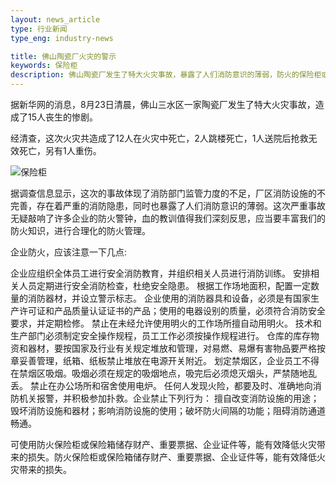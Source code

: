 ```yaml
---
layout: news_article
type: 行业新闻
type_eng: industry-news

title: 佛山陶瓷厂火灾的警示
keywords: 保险柜
description: 佛山陶瓷厂发生了特大火灾事故，暴露了人们消防意识的薄弱，防火的保险柜或保险箱储存财产、重要票据、企业证件等，都能有效降低火灾带来的损失。
---
```

据新华网的消息，8月23日清晨，佛山三水区一家陶瓷厂发生了特大火灾事故，造成了15人丧生的惨剧。

经清查，这次火灾共造成了12人在火灾中死亡，2人跳楼死亡，1人送院后抢救无效死亡，另有1人重伤。

![保险柜](http://www.qnn.com.cn/image-news/id032501.jpg)

据调查信息显示，这次的事故体现了消防部门监管力度的不足，厂区消防设施的不完善，存在着严重的消防隐患，同时也暴露了人们消防意识的薄弱。这次严重事故无疑敲响了许多企业的防火警钟，血的教训值得我们深刻反思，应当要丰富我们的防火知识，进行合理化的防火管理。

企业防火，应该注意一下几点:

企业应组织全体员工进行安全消防教育，并组织相关人员进行消防训练。 安排相关人员定期进行安全消防检查，杜绝安全隐患。 根据工作场地面积，配置一定数量的消防器材，并设立警示标志。 企业使用的消防器具和设备，必须是有国家生产许可证和产品质量认证证书的产品；使用的电器设别的质量，必须符合消防安全要求，并定期检修。 禁止在未经允许使用明火的工作场所擅自动用明火。 技术和生产部门必须制定安全操作规程，员工工作必须按操作规程进行。 仓库的库存物资和器材，要按国家及行业有关规定堆放和管理，对易燃、易爆有害物品要严格按章妥善管理，纸箱、纸板禁止堆放在电源开关附近。 划定禁烟区，企业员工不得在禁烟区吸烟。吸烟必须在规定的吸烟地点，吸完后必须熄灭烟头，严禁随地乱丢。 禁止在办公场所和宿舍使用电炉。 任何人发现火险，都要及时、准确地向消防机关报警，并积极参加扑救。企业禁止下列行为： 擅自改变消防设施的用途；毁坏消防设施和器材；影响消防设施的使用；破坏防火间隔的功能；阻碍消防通道畅通。

可使用防火保险柜或保险箱储存财产、重要票据、企业证件等，能有效降低火灾带来的损失。防火保险柜或保险箱储存财产、重要票据、企业证件等，能有效降低火灾带来的损失。
